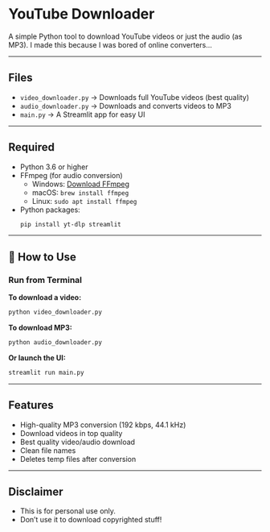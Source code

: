 # YouTube Downloader

A simple Python tool to download YouTube videos or just the audio (as MP3). I made this because I was bored of online converters...

---

## Files

- `video_downloader.py` → Downloads full YouTube videos (best quality)
- `audio_downloader.py` → Downloads and converts videos to MP3
- `main.py` → A Streamlit app for easy UI

---

## Required

- Python 3.6 or higher
- FFmpeg (for audio conversion)
  - Windows: [Download FFmpeg](https://ffmpeg.org/download.html)
  - macOS: `brew install ffmpeg`
  - Linux: `sudo apt install ffmpeg`
- Python packages:
  ```bash
  pip install yt-dlp streamlit
  ```

---

## 🚀 How to Use

### Run from Terminal

**To download a video:**
```bash
python video_downloader.py
```

**To download MP3:**
```bash
python audio_downloader.py
```

**Or launch the UI:**
```bash
streamlit run main.py
```

---

## Features

- High-quality MP3 conversion (192 kbps, 44.1 kHz)
- Download videos in top quality
- Best quality video/audio download
- Clean file names
- Deletes temp files after conversion

---

## Disclaimer

- This is for personal use only.
- Don’t use it to download copyrighted stuff!